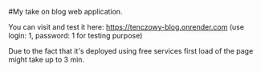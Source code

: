 #My take on blog web application. 

You can visit and test it here: 
https://tenczowy-blog.onrender.com (use login: 1, password: 1 for testing purpose)

Due to the fact that it's deployed using free services first load of the page might take up to 3 min.
